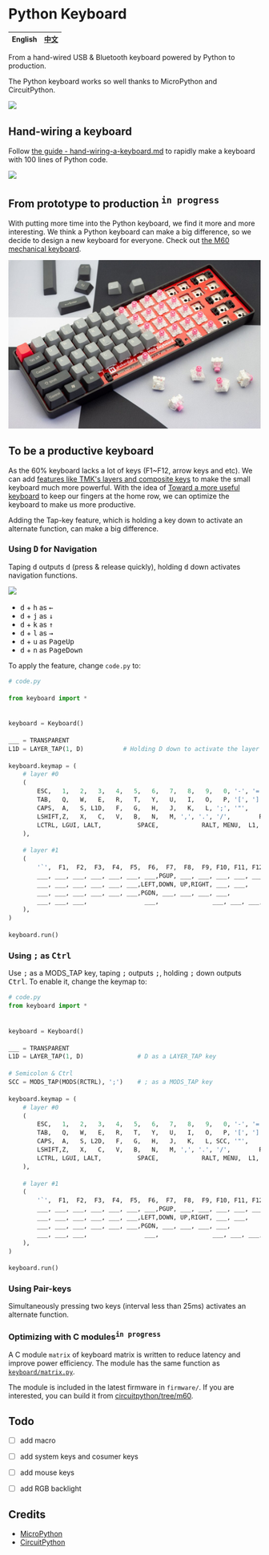 Python Keyboard
===============

 English | [中文][1]
---------|----------

From a hand-wired USB & Bluetooth keyboard powered by Python to production.

The Python keyboard works so well thanks to MicroPython and CircuitPython.

![](img/python-inside-keyboard.png)

## Hand-wiring a keyboard
Follow [the guide - hand-wiring-a-keyboard.md](hand-wiring-a-keyboard.md) to rapidly make a keyboard with 100 lines of Python code.

![](img/colorful-keycaps.jpg)

## From prototype to production <sup><kbd>in progress</kbd></sup>
With putting more time into the Python keyboard, we find it more and more interesting. We think a Python keyboard can make a big difference, so we decide to design a new keyboard for everyone. Check out [the M60 mechanical keyboard](https://makerdiary.com/m60).

[![](img/m60.jpg)](https://makerdiary.com/m60)

## To be a productive keyboard
As the 60% keyboard lacks a lot of keys (F1~F12, arrow keys and etc). We can add
[features like TMK's layers and composite keys](https://github.com/tmk/tmk_keyboard/blob/master/tmk_core/doc/keymap.md) to make the small keyboard much more powerful.
With the idea of [Toward a more useful keyboard](https://github.com/jasonrudolph/keyboard) to keep our fingers at the home row, we can optimize the keyboard to make us more productive.

Adding the Tap-key feature, which is holding a key down to activate an alternate function, can make a big difference.

### Using <kbd>D</kbd> for Navigation

Taping <kbd>d</kbd> outputs <kbd>d</kbd> (press & release quickly), holding <kbd>d</kbd> down activates navigation functions.

![](img/d-for-navigation.png)

+ <kbd>d</kbd> + <kbd>h</kbd> as <kbd>←</kbd>
+ <kbd>d</kbd> + <kbd>j</kbd> as <kbd>↓</kbd>
+ <kbd>d</kbd> + <kbd>k</kbd> as <kbd>↑</kbd>
+ <kbd>d</kbd> + <kbd>l</kbd> as <kbd>→</kbd>
+ <kbd>d</kbd> + <kbd>u</kbd> as <kbd>PageUp</kbd>
+ <kbd>d</kbd> + <kbd>n</kbd> as <kbd>PageDown</kbd>


To apply the feature, change `code.py` to:

```python
# code.py

from keyboard import *


keyboard = Keyboard()

___ = TRANSPARENT
L1D = LAYER_TAP(1, D)           # Holding D down to activate the layer #1

keyboard.keymap = (
    # layer #0
    (
        ESC,   1,   2,   3,   4,   5,   6,   7,   8,   9,   0, '-', '=', BACKSPACE,
        TAB,   Q,   W,   E,   R,   T,   Y,   U,   I,   O,   P, '[', ']', '|',
        CAPS,  A,   S, L1D,   F,   G,   H,   J,   K,   L, ';', '"',    ENTER,
        LSHIFT,Z,   X,   C,   V,   B,   N,   M, ',', '.', '/',        RSHIFT,
        LCTRL, LGUI, LALT,          SPACE,            RALT, MENU,  L1, RCTRL
    ),

    # layer #1
    (
        '`',  F1,  F2,  F3,  F4,  F5,  F6,  F7,  F8,  F9, F10, F11, F12, DEL,
        ___, ___, ___, ___, ___, ___, ___,PGUP, ___, ___, ___, ___, ___, ___,
        ___, ___, ___, ___, ___, ___,LEFT,DOWN, UP,RIGHT, ___, ___,      ___,
        ___, ___, ___, ___, ___, ___,PGDN, ___, ___, ___, ___,           ___,
        ___, ___, ___,                ___,               ___, ___, ___,  ___
    ),
)

keyboard.run()
```

### Using <kbd>;</kbd> as <kbd>Ctrl</kbd>
Use <kbd>;</kbd> as a MODS_TAP key, taping <kbd>;</kbd> outputs <kbd>;</kbd>, holding <kbd>;</kbd> down outputs <kbd>Ctrl</kbd>. To enable it, change the keymap to:

```python
# code.py
from keyboard import *


keyboard = Keyboard()

___ = TRANSPARENT
L1D = LAYER_TAP(1, D)               # D as a LAYER_TAP key

# Semicolon & Ctrl
SCC = MODS_TAP(MODS(RCTRL), ';')    # ; as a MODS_TAP key

keyboard.keymap = (
    # layer #0
    (
        ESC,   1,   2,   3,   4,   5,   6,   7,   8,   9,   0, '-', '=', BACKSPACE,
        TAB,   Q,   W,   E,   R,   T,   Y,   U,   I,   O,   P, '[', ']', '|',
        CAPS,  A,   S, L2D,   F,   G,   H,   J,   K,   L, SCC, '"',    ENTER,
        LSHIFT,Z,   X,   C,   V,   B,   N,   M, ',', '.', '/',        RSHIFT,
        LCTRL, LGUI, LALT,          SPACE,            RALT, MENU,  L1, RCTRL
    ),

    # layer #1
    (
        '`',  F1,  F2,  F3,  F4,  F5,  F6,  F7,  F8,  F9, F10, F11, F12, DEL,
        ___, ___, ___, ___, ___, ___, ___,PGUP, ___, ___, ___, ___, ___, ___,
        ___, ___, ___, ___, ___, ___,LEFT,DOWN, UP,RIGHT, ___, ___,      ___,
        ___, ___, ___, ___, ___, ___,PGDN, ___, ___, ___, ___,           ___,
        ___, ___, ___,                ___,               ___, ___, ___,  ___
    ),
)

keyboard.run()
```

### Using Pair-keys
Simultaneously pressing two keys (interval less than 25ms) activates an alternate function.

### Optimizing with C modules<sup><kbd>in progress</kbd></sup>

A C module `matrix` of keyboard matrix is written to reduce latency and improve power efficiency. The module has the same function as [`keyboard/matrix.py`](keyboard/matrix.py).

The module is included in the latest firmware in `firmware/`. If you are interested, you can build it from [circuitpython/tree/m60](https://github.com/xiongyihui/circuitpython/tree/m60).


## Todo
- [ ] add macro
- [ ] add system keys and cosumer keys
- [ ] add mouse keys
- [ ] add RGB backlight


## Credits
+ [MicroPython](https://github.com/micropython/micropython)
+ [CircuitPython](https://github.com/adafruit/circuitpython)


[1]: https://gitee.com/makerdiary/python-keyboard

